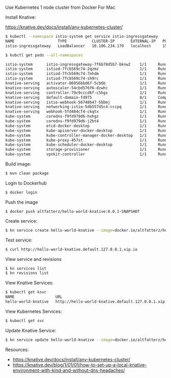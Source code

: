 
Use Kubernetes 1 node cluster from Docker For Mac 

Install Knative: 

https://knative.dev/docs/install/any-kubernetes-cluster/

```bash
$ kubectl --namespace istio-system get service istio-ingressgateway
NAME                   TYPE           CLUSTER-IP       EXTERNAL-IP   PORT(S)                                                                      AGE
istio-ingressgateway   LoadBalancer   10.106.234.179   localhost     15021:31545/TCP,80:31111/TCP,443:30353/TCP,15012:31116/TCP,15443:32485/TCP   25s
```

```bash
$ kubctl get pods --all-namespaces

istio-system      istio-ingressgateway-7f6b78d5b7-bknw2    1/1     Running     1          23m
istio-system      istiod-7fcb569c74-2qzmz                  1/1     Running     1          22m
istio-system      istiod-7fcb569c74-7nhdm                  1/1     Running     1          23m
istio-system      istiod-7fcb569c74-sh9rc                  1/1     Running     1          22m
knative-serving   activator-86956bbd6f-5cb6b               1/1     Running     2          24m
knative-serving   autoscaler-54cbd576f6-dzwhc              1/1     Running     2          24m
knative-serving   controller-79c9cccd6f-c5hgs              1/1     Running     2          24m
knative-serving   default-domain-fd975                     0/1     Completed   0          22m
knative-serving   istio-webhook-56748b47-5bbmj             1/1     Running     2          23m
knative-serving   networking-istio-5db557d5c4-cccpq        1/1     Running     2          23m
knative-serving   webhook-5fd484cf4-ckqtx                  1/1     Running     3          24m
kube-system       coredns-f9fd979d6-hxhgz                  1/1     Running     2          29m
kube-system       coredns-f9fd979d6-j2bt4                  1/1     Running     2          29m
kube-system       etcd-docker-desktop                      1/1     Running     2          27m
kube-system       kube-apiserver-docker-desktop            1/1     Running     3          28m
kube-system       kube-controller-manager-docker-desktop   1/1     Running     3          28m
kube-system       kube-proxy-457st                         1/1     Running     2          29m
kube-system       kube-scheduler-docker-desktop            1/1     Running     2          28m
kube-system       storage-provisioner                      1/1     Running     3          27m
kube-system       vpnkit-controller                        1/1     Running     2          27m
```

Build image:
```bash
$ mvn clean package
```

Login to Dockerhub
```bash
$ docker login
```

Push the image
```bah
$ docker push altfatterz/hello-world-knative:0.0.1-SNAPSHOT
```

Create service:

```bash
$ kn service create hello-world-knative --image=docker.io/altfatterz/hello-world-knative:0.0.1-SNAPSHOT --env TARGET="Knative"
```

Test service:
```bash
$ curl http://hello-world-knative.default.127.0.0.1.xip.io
```

View service and revisions
```bash
$ kn services list
$ kn revisions list
```



View Knative Services:

```bash
$ kubectl get ksvc
NAME                  URL                                                   LATESTCREATED               LATESTREADY                 READY   REASON
hello-world-knative   http://hello-world-knative.default.127.0.0.1.xip.io   hello-world-knative-00002   hello-world-knative-00002   True
```

View Kubernetes Services:

```bash
$ kubectl get svc
```

Update Knative Service:

```bash
$ kn service update hello-world-knative --image=docker.io/altfatterz/hello-world-knative:0.0.1-SNAPSHOT --env TARGET="Knative community"
```




Resources:
* https://knative.dev/docs/install/any-kubernetes-cluster/
* https://knative.dev/blog/1/01/01/how-to-set-up-a-local-knative-environment-with-kind-and-without-dns-headaches/